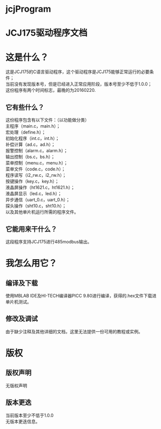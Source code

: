 ﻿# jcjProgram
# JCJ175驱动程序文档
# 这是什么？
这是JCJ175的C语言驱动程序，这个驱动程序是JCJ175能够正常运行的必要条件；<br>
当前没有发现版本号，但是已经进入正常应用阶段，版本号至少不低于1.0.0；<br>
这份程序有两个时间标志，最晚的为20160220.
## 它有些什么？
这份程序包含有以下文件：（以功能做分类）<br>
主程序（main.c，main.h）；<br>
宏处理（define.h）；<br>
初始化程序（int.c，int.h）；<br>
补偿计算（ad.c，ad.h）；<br>
报警控制（alarm.c，alarm.h）；<br>
输出控制（bs.c，bs.h）；<br>
菜单控制（menu.c，menu.h）；<br>
菜单文件（code.c，code.h）；<br>
程序读写（i2_rw.c，i2_rw.h）；<br>
按键操作（key.c，key.h）；<br>
液晶屏操作（ht1621.c，ht1621.h）；<br>
液晶屏显示（led.c，led.h）；<br>
异步通信（uart_0.c，uart_0.h）；<br>
探头操作（sht10.c，sht10.h）；<br>
以及其他单片机运行所需的程序文件。
## 它能用来干什么？
这段程序支持JCJ175进行485modbus输出。


# 我怎么用它？
## 编译及下载
使用MBLAB IDE及HI-TECH编译器PICC 9.80进行编译，获得的.hex文件下载进单片机测试。
## 修改及调试
由于缺少注释及其他详细的文档，这里无法提供一份可用的教程或实例。


# 版权
## 版权声明
无版权声明
## 版本更迭
当前版本至少不低于1.0.0<br>
无版本更迭信息。

